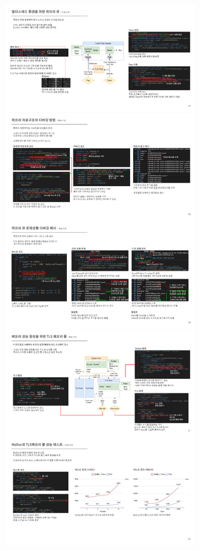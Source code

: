 ![](image/lockfree-queue-layout.png)  
![](image/lockfree-queue-debug.png)  
![](image/lockfree-queue-example.png)
![](image/tls-pool-layout.png)  
![](image/tls-pool-performance.png)